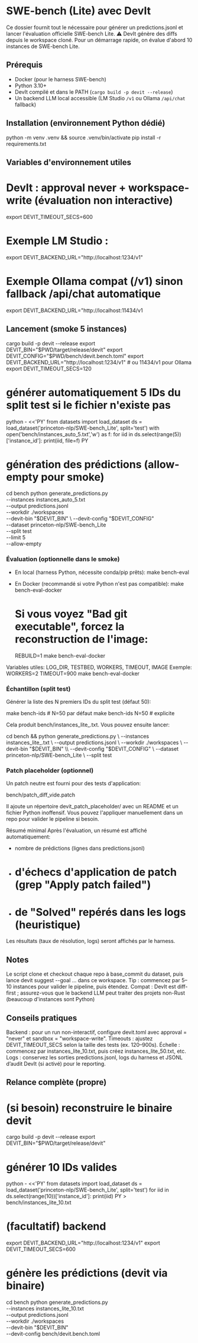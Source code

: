 # SWE-bench (Lite) avec DevIt
Ce dossier fournit tout le nécessaire pour générer un predictions.jsonl et lancer l'évaluation officielle SWE-bench Lite.
⚠️ DevIt génère des diffs depuis le workspace cloné. Pour un démarrage rapide, on évalue d'abord 10 instances de SWE-bench Lite.

## Prérequis
- Docker (pour le harness SWE-bench)
- Python 3.10+
- DevIt compilé et dans le PATH (`cargo build -p devit --release`)
- Un backend LLM local accessible (LM Studio `/v1` ou Ollama `/api/chat` fallback)


## Installation (environnement Python dédié)
python -m venv .venv && source .venv/bin/activate
pip install -r requirements.txt

## Variables d'environnement utiles
# DevIt : approval never + workspace-write (évaluation non interactive)
export DEVIT_TIMEOUT_SECS=600
# Exemple LM Studio :
export DEVIT_BACKEND_URL="http://localhost:1234/v1"
# Exemple Ollama compat (/v1) sinon fallback /api/chat automatique
export DEVIT_BACKEND_URL="http://localhost:11434/v1

## Lancement (smoke 5 instances)
cargo build -p devit --release
export DEVIT_BIN="$PWD/target/release/devit"
export DEVIT_CONFIG="$PWD/bench/devit.bench.toml"
export DEVIT_BACKEND_URL="http://localhost:1234/v1"  # ou 11434/v1 pour Ollama
export DEVIT_TIMEOUT_SECS=120

# générer automatiquement 5 IDs du split test si le fichier n'existe pas
python - <<'PY'
from datasets import load_dataset
ds = load_dataset('princeton-nlp/SWE-bench_Lite', split='test')
with open('bench/instances_auto_5.txt','w') as f:
    for iid in ds.select(range(5))['instance_id']:
        print(iid, file=f)
PY

# génération des prédictions (allow-empty pour smoke)
cd bench
python generate_predictions.py \
  --instances instances_auto_5.txt \
  --output predictions.jsonl \
  --workdir ./workspaces \
  --devit-bin "$DEVIT_BIN" \
  --devit-config "$DEVIT_CONFIG" \
  --dataset princeton-nlp/SWE-bench_Lite \
  --split test \
  --limit 5 \
  --allow-empty

### Évaluation (optionnelle dans le smoke)
- En local (harness Python, nécessite conda/pip prêts):
  make bench-eval

- En Docker (recommandé si votre Python n'est pas compatible):
  make bench-eval-docker
  # Si vous voyez "Bad git executable", forcez la reconstruction de l'image:
  REBUILD=1 make bench-eval-docker

Variables utiles: LOG_DIR, TESTBED, WORKERS, TIMEOUT, IMAGE
Exemple:
  WORKERS=2 TIMEOUT=900 make bench-eval-docker

### Échantillon (split test)
Générer la liste des N premiers IDs du split test (défaut 50):

make bench-ids            # N=50 par défaut
make bench-ids N=50       # explicite

Cela produit bench/instances_lite_<N>.txt. Vous pouvez ensuite lancer:

cd bench && python generate_predictions.py \\
  --instances instances_lite_<N>.txt \\
  --output predictions.jsonl \\
  --workdir ./workspaces \\
  --devit-bin "$DEVIT_BIN" \\
  --devit-config "$DEVIT_CONFIG" \\
  --dataset princeton-nlp/SWE-bench_Lite \\
  --split test 

### Patch placeholder (optionnel)
Un patch neutre est fourni pour des tests d'application:

bench/patch_diff_vide.patch

Il ajoute un répertoire devit_patch_placeholder/ avec un README et un fichier Python
inoffensif. Vous pouvez l'appliquer manuellement dans un repo pour valider le pipeline
si besoin.

Résumé minimal
Après l'évaluation, un résumé est affiché automatiquement:
- nombre de prédictions (lignes dans predictions.jsonl)
- # d'échecs d'application de patch (grep "Apply patch failed")
- # de "Solved" repérés dans les logs (heuristique)

Les résultats (taux de résolution, logs) seront affichés par le harness.

## Notes
Le script clone et checkout chaque repo à base_commit du dataset, puis lance devit suggest --goal ... dans ce workspace.
Tip : commencez par 5–10 instances pour valider le pipeline, puis étendez.
Compat : DevIt est diff-first ; assurez-vous que le backend LLM peut traiter des projets non-Rust (beaucoup d'instances sont Python)

## Conseils pratiques
Backend : pour un run non-interactif, configure devit.toml avec approval = "never" et sandbox = "workspace-write".
Timeouts : ajustez DEVIT_TIMEOUT_SECS selon la taille des tests (ex. 120–900s).
Échelle : commencez par instances_lite_10.txt, puis créez instances_lite_50.txt, etc.
Logs : conservez les sorties predictions.jsonl, logs du harness et JSONL d’audit DevIt (si activé) pour le reporting.

## Relance complète (propre)
# (si besoin) reconstruire le binaire devit
cargo build -p devit --release
export DEVIT_BIN="$PWD/target/release/devit"

# générer 10 IDs valides
python - <<'PY'
from datasets import load_dataset
ds = load_dataset('princeton-nlp/SWE-bench_Lite', split='test')
for iid in ds.select(range(10))['instance_id']:
    print(iid)
PY > bench/instances_lite_10.txt

# (facultatif) backend
export DEVIT_BACKEND_URL="http://localhost:1234/v1"
export DEVIT_TIMEOUT_SECS=600

# génère les prédictions (devit via binaire)
cd bench
python generate_predictions.py \
  --instances instances_lite_10.txt \
  --output predictions.jsonl \
  --workdir ./workspaces \
  --devit-bin "$DEVIT_BIN" \
  --devit-config bench/devit.bench.toml
